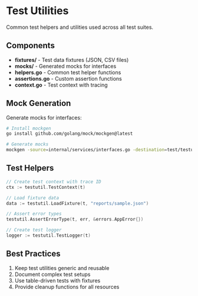 # Test Utilities

Common test helpers and utilities used across all test suites.

## Components

- **fixtures/** - Test data fixtures (JSON, CSV files)
- **mocks/** - Generated mocks for interfaces
- **helpers.go** - Common test helper functions
- **assertions.go** - Custom assertion functions
- **context.go** - Test context with tracing

## Mock Generation

Generate mocks for interfaces:

```bash
# Install mockgen
go install github.com/golang/mock/mockgen@latest

# Generate mocks
mockgen -source=internal/services/interfaces.go -destination=test/testutil/mocks/services.go
```

## Test Helpers

```go
// Create test context with trace ID
ctx := testutil.TestContext(t)

// Load fixture data
data := testutil.LoadFixture(t, "reports/sample.json")

// Assert error types
testutil.AssertErrorType(t, err, &errors.AppError{})

// Create test logger
logger := testutil.TestLogger(t)
```

## Best Practices

1. Keep test utilities generic and reusable
2. Document complex test setups
3. Use table-driven tests with fixtures
4. Provide cleanup functions for all resources